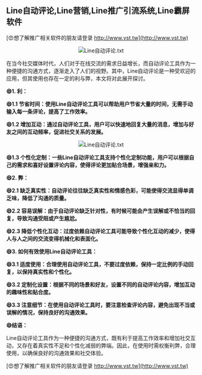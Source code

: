 ## **Line自动评论,Line营销,Line推广引流系统,Line霸屏软件**

[😍想了解推广相关软件的朋友请登录 http://www.vst.tw](http://www.vst.tw)

 <center><img src="https://vst.tw/MP4/tuiguang/png/8.png" alt="Line自动评论.txt"></center>

在当今社交媒体时代，人们对于在线交流的需求日益增长，而自动评论工具作为一种便捷的沟通方式，逐渐走入了人们的视野。其中，Line自动评论是一种受欢迎的应用，但其使用也存在一定的利与弊，本文将对此展开探讨。

**😄1. 利：**

**😄1.1 节省时间：使用Line自动评论工具可以帮助用户节省大量的时间，无需手动输入每一条评论，提高了工作效率。**

**😄1.2 增加互动：通过自动评论工具，用户可以快速地回复大量的消息，增加与好友之间的互动频率，促进社交关系的发展。**

 <center><img src="https://vst.tw/MP4/tuiguang/png/8.png" alt="Line自动评论.txt"></center>

**😄1.3 个性化定制：一些Line自动评论工具支持个性化定制功能，用户可以根据自己的需求和喜好设置评论内容，使得评论更加贴合场景，增强亲和力。**

**😄2. 弊：**

**😄2.1 缺乏真实性：自动评论往往缺乏真实性和情感色彩，可能使得交流显得单调乏味，降低了沟通的质量。**

**😄2.2 容易误解：由于自动评论缺乏针对性，有时候可能会产生误解或不恰当的回复，导致沟通受阻或产生尴尬。**

**😄2.3 降低个性化互动：过度依赖自动评论工具可能导致个性化互动的减少，使得人与人之间的交流变得机械化和表面化。**

**😄3. 如何有效使用Line自动评论工具：**

**😄3.1 适度使用：合理使用自动评论工具，不要过度依赖，保持一定比例的手动回复，以保持真实性和个性化。**

**😄3.2 定制化设置：根据不同的场景和好友，设置不同的自动评论内容，增加互动的趣味性和贴合度。**

**😄3.3 注意细节：在使用自动评论工具时，要注意检查评论内容，避免出现不当或误解的情况，保持良好的沟通效果。**

**😄结语：**

Line自动评论工具作为一种便捷的沟通方式，既有利于提高工作效率和增加社交互动，又存在着真实性不足和个性化减弱的弊端。因此，在使用时需权衡利弊，合理使用，以确保良好的沟通效果和社交体验。

[😍想了解推广相关软件的朋友请登录 http://www.vst.tw](http://www.vst.tw)



